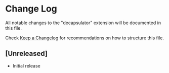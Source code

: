 # Change Log

All notable changes to the "decapsulator" extension will be documented in this file.

Check [Keep a Changelog](http://keepachangelog.com/) for recommendations on how to structure this file.

## [Unreleased]

- Initial release